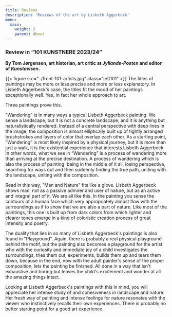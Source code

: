 ```yaml
---
title: Reviews
description: 'Reviews of the art by Lisbeth Aggerbeck'
menu:
  main:
    weight: 2
    parent: About
---
```


### Review in “101 KUNSTNERE 2023/24”  

**By Tom Jørgensen, art historian, art critic at *Jyllands-Posten* and editor of *Kunstavisen*.**

{{<  figure src="../front-101-artists.jpg" class="left101" >}}
The titles of paintings may be more or less precise and more or less explanatory. In Lisbeth Aggerbeck's case, the titles fit the mood of her paintings exceptionally well. Yes, in fact her whole approach to art.

Three paintings prove this.

"Wandering" is in many ways a typical Lisbeth Aggerbeck painting. We sense a landscape, but it is not a concrete landscape, and it is anything but naturalistically rendered. Instead of a central perspective with deep lines in the image, the composition is almost elliptically built up of tightly arranged brushstrokes and layers of color that overlap each other. As a starting point, “Wandering” is most likely inspired by a physical journey, but it is more than just a walk, it is the existential experience that interests Lisbeth Aggerbeck. In other words, what we see in “Wandering” is a process of wandering more than arriving at the precise destination. A process of wandering which is also the process of painting: being in the middle of it all, losing perspective, searching for ways out and then suddenly finding the true path, uniting with the landscape, uniting with the composition.

Read in this way, "Man and Nature" fits like a glove. Lisbeth Aggerbeck shows man, not as a passive admirer and user of nature, but as an active and integral part of it. We are all like this. In the painting you sense the contours of a human face which very appropriately almost flow with the surroundings as if to show that we are also a part of nature. Like most of the paintings, this one is built up from dark colors from which lighter and clearer tones emerge in a kind of coloristic creation process of great intensity and poetry.

The duality that lies in so many of Lisbeth Aggerbeck's paintings is also found in "Playground". Again, there is probably a real physical playground behind the motif, but the painting also becomes a playground for the artist who with the curiosity and immediate joy of a child investigates the surroundings, tries them out, experiments, builds them up and tears them down, because in the end, now with the adult painter's sense of the proper composition, lets the painting be finished. All done in a way that isn't exhaustive and boring but leaves the child's excitement and wonder at all the amazing things intact.

Looking at Lisbeth Aggerbeck's paintings with this in mind, you will appreciate her intense study of and cohesiveness in landscape and nature. Her fresh way of painting and intense feelings for nature resonates with the viewer who instinctively recalls their own experiences. There is probably no better starting point for a good art experience.
